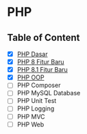 # PHP

## Table of Content

- [x] [PHP Dasar](PHP%20Dasar.md)
- [x] [PHP 8 Fitur Baru](PHP%208.md)
- [x] [PHP 8.1 Fitur Baru](PHP%208.1.md)
- [x] [PHP OOP](PHP%20OOP.md)
- [ ] PHP Composer
- [ ] PHP MySQL Database
- [ ] PHP Unit Test
- [ ] PHP Logging
- [ ] PHP MVC
- [ ] PHP Web